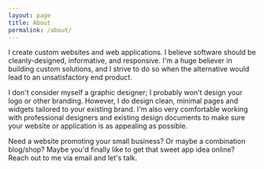 ```yaml
---
layout: page
title: About
permalink: /about/
---
```


I create custom websites and web applications. I believe software should be cleanly-designed, informative, and responsive. I'm a huge believer in building custom solutions, and I strive to do so when the alternative would lead to an unsatisfactory end product.

I don't consider myself a graphic designer; I probably won't design your logo or other branding. However, I do design clean, minimal pages and widgets tailored to your existing brand. I'm also very comfortable working with professional designers and existing design documents to make sure your website or application is as appealing as possible.

Need a website promoting your small business? Or maybe a combination blog/shop? Maybe you'd finally like to get that sweet app idea online? Reach out to me via email and let's talk.